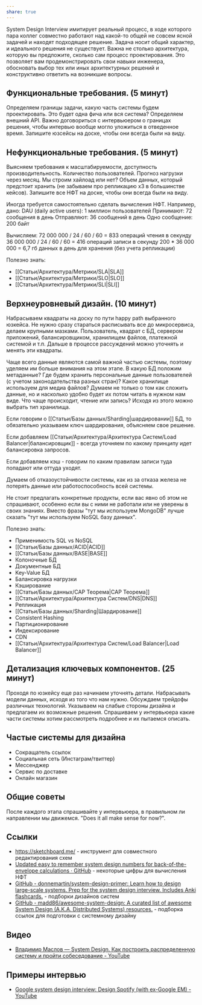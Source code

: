 ```yaml
---
share: true
---
```


System Design Interview имитирует реальный процесс, в ходе которого пара коллег совместно работают над какой-то общей не совсем ясной задачей и находят подходящее решение. Задача носит общий характер, и идеального решения не существует. Важна не столько архитектура, которую вы предложите, сколько сам процесс проектирования. Это позволяет вам продемонстрировать свои навыки инженера, обосновать выбор тех или иных архитектурных решений и конструктивно ответить на возникшие вопросы.

## Функциональные требования. (5 минут)
Определяем границы задачи, какую часть системы будем проектировать. 
Это будет одна фича или вся система? Определяем внешний API. Важно договориться с интервьюером о границах решения, чтобы интервью вообще могло уложиться в отведенное время. Запишите юзсейсы на доске, чтобы они всегда были на виду.

## Нефункциональные требования. (5 минут)
Выясняем требования к масштабируемости, доступность производительность. Количество пользователей. Прогноз нагрузки через месяц. Мы строим хайлоад или нет? Объем данных, который предстоит хранить (не забываем про репликацию x3 в большинстве кейсов). Запишите все НФТ на доске, чтобы они всегда были на виду.

Иногда требуется самостоятельно сделать вычисления НФТ. Например, дано:
DAU (daily active users): 1 миллион пользователей
Принимают: 72 сообщения в день
Отправляют: 36 сообщений в день
Одно сообщение: 200 байт

Вычисляем:
72 000 000 / 24 / 60 / 60 = 833 операций чтения в секунду
36 000 000 / 24 / 60 / 60 = 416 операций записи в секунду
200 * 36 000 000 = 6,7 гб данных в день для хранения (без учета репликации)

Полезно знать:
- [[Статьи/Архитектура/Метрики/SLA|SLA]]
- [[Статьи/Архитектура/Метрики/SLO|SLO]]
- [[Статьи/Архитектура/Метрики/SLI|SLI]]

## Верхнеуровневый дизайн. (10 минут)

Набрасываем квадраты на доску по пути happy path выбранного юзкейса. Не нужно сразу стараться расписывать все до микросервиса, делаем крупными мазками. Пользователь, квадрат с БД, сервером приложений, балансировщиком, хранилищем файлов, платежной системой и т.п. Дальше в процессе рассуждений можно уточнять и менять эти квадраты.

Чаще всего данные являются самой важной частью системы, поэтому уделяем им больше внимания на этом этапе. В какую БД положим метаданные? Где будем хранить персональные данные пользователей (с учетом законодательства разных стран)? Какое хранилище используем для медиа файлов? Думаем не только о том как сложить данные, но и насколько удобно будет их потом читать в нужном нам виде. Что чаще происходит, чтение или запись? Исходя из этого можно выбрать тип хранилища. 

Если говорим о [[Статьи/Базы данных/Sharding|шардировании]] БД, то обязательно указываем ключ шардирования, объясняем свое решение.

Если добавляем [[Статьи/Архитектура/Архитектура Систем/Load Balancer|балансировщик]] - всегда уточняем по какому принципу идет балансировка запросов.

Если добавляем кэш - говорим по каким правилам записи туда попадают или оттуда уходят.

Думаем об отказоустойчивости системы, как из за отказа железа не потерять данные или работоспособность всей системы.

Не стоит предлагать конкретные продукты, если вас явно об этом не спрашивают, особенно если вы с ними не работали или не уверены в своих знаниях. Вместо фразы "тут мы используем MongoDB" лучше сказать "тут мы используем NoSQL базу данных".

Полезно знать:
- Применимость SQL vs NoSQL
- [[Статьи/Базы данных/ACID|ACID]]
- [[Статьи/Базы данных/BASE|BASE]]
- Колоночные БД
- Документные БД
- Key-Value БД
- Балансировка нагрузки
- Кэширование
- [[Статьи/Базы данных/CAP Теорема|CAP Теорема]]
- [[Статьи/Архитектура/Архитектура Систем/DNS|DNS]]
- Репликация
- [[Статьи/Базы данных/Sharding|Шардирование]]
- Consistent Hashing
- Партиционирование
- Индексирование
- CDN
- [[Статьи/Архитектура/Архитектура Систем/Load Balancer|Load Balancer]]

## Детализация ключевых компонентов. (25 минут)
Проходя по юзкейсу еще раз начинаем уточнять детали. Набрасывать модели данных, исходя из того что нам нужно. Обсуждаем трейдофы различных технологий. Указываем на слабые стороны дизайна и предлагаем их возможные решения. Спрашиваем у интервьюера какие части системы хотим рассмотреть подробнее и их пытаемся описать.

## Частые системы для дизайна
- Сокращатель ссылок
- Социальная сеть (Инстаграм/твиттер)
- Мессенджер
- Сервис по доставке
- Онлайн магазин

## Общие советы
После каждого этапа спрашивайте у интервьюера, в правильном ли направлении мы движемся. "Does it all make sense for now?".

## Ссылки
- <https://sketchboard.me/> - инструмент для совместного редактирования схем
- [Updated easy to remember system design numbers for back-of-the-envelope calculations · GitHub](https://gist.github.com/mwakaba2/8ad25dda8c71fe529855994c70743733) - некоторые цифры для вычисления НФТ
- [GitHub - donnemartin/system-design-primer: Learn how to design large-scale systems. Prep for the system design interview. Includes Anki flashcards.](https://github.com/donnemartin/system-design-primer) - подборки дизайнов систем
- [GitHub - madd86/awesome-system-design: A curated list of awesome System Design (A.K.A. Distributed Systems) resources.](https://github.com/madd86/awesome-system-design) - подборка ссылок для подготовки с системному дизайну

## Видео
- [Владимир Маслов — System Design. Как построить распределенную систему и пройти собеседование - YouTube](https://www.youtube.com/watch?v=popkBBjbAv8)
## Примеры интервью
- [Google system design interview: Design Spotify (with ex-Google EM) - YouTube](https://www.youtube.com/watch?v=_K-eupuDVEc)